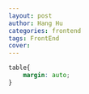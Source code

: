 ```yaml
---
layout: post
author: Hang Hu
categories: frontend
tags: FrontEnd 
cover: 
---
```


```css
table{
	margin: auto;
}
```

